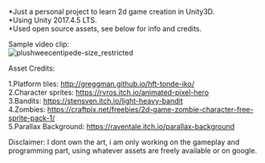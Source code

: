 *Just a personal project to learn 2d game creation in Unity3D.<br/>
*Using Unity 2017.4.5 LTS.<br/>
*Used open source assets, see below for info and credits.

Sample video clip:<br/>
![plushweecentipede-size_restricted](https://user-images.githubusercontent.com/10939602/44106047-209d534e-a011-11e8-99cd-8b5b1166061b.gif)

Asset Credits:

1.Platform tiles: http://greggman.github.io/hft-tonde-iko/<br/>
2.Character sprites: https://rvros.itch.io/animated-pixel-hero<br/>
3.Bandits: https://stensven.itch.io/light-heavy-bandit<br/>
4.Zombies: https://craftpix.net/freebies/2d-game-zombie-character-free-sprite-pack-1/<br/>
5.Parallax Background: https://raventale.itch.io/parallax-background<br/>

Disclaimer: I dont own the art, i am only working on the gameplay and programming part, using whatever assets are freely available or on google.

